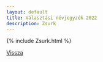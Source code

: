 ```yaml
---
layout: default
title: Választási névjegyzék 2022
description: Zsurk
---
```


{% include Zsurk.html %}

[Vissza](./)